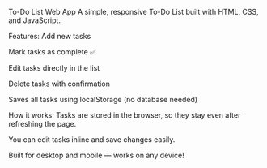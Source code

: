To-Do List Web App
A simple, responsive To-Do List built with HTML, CSS, and JavaScript.

Features:
Add new tasks

Mark tasks as complete ✅

Edit tasks directly in the list

Delete tasks with confirmation

Saves all tasks using localStorage (no database needed)

How it works:
Tasks are stored in the browser, so they stay even after refreshing the page.

You can edit tasks inline and save changes easily.

Built for desktop and mobile — works on any device!

